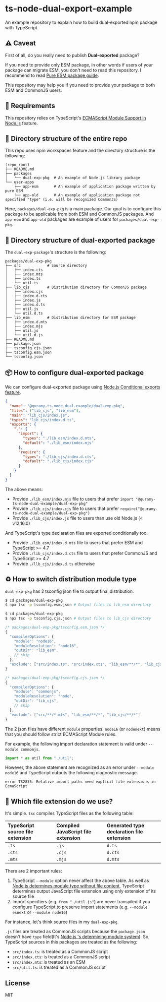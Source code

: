 # ts-node-dual-export-example

An example repository to explain how to build dual-exported npm package with TypeScript.

## :warning: Caveat

First of all, do you really need to publish **Dual-exported** package?

If you need to provide only ESM package, in other words if users of your package can migrate ESM, you don't need to read this repository.
I recommend to read [Pure ESM package guide](https://gist.github.com/sindresorhus/a39789f98801d908bbc7ff3ecc99d99c).

This repository may help you if you need to provide your package to both ESM and CommonJS users.

## :wrench: Requirements

This repository relies on TypeScript's [ECMAScript Module Support in Node.js](https://devblogs.microsoft.com/typescript/announcing-typescript-4-7-beta/#esm-nodejs) feature.

## :open_file_folder: Directory structure of the entire repo

This repo uses npm workspaces feature and the directory structure is the following:

```
(repo_root)
├── README.md
├── packages
│   └── dual-exp-pkg  # An example of Node.js library package
└── user-apps
    ├── app-esm       # An example of application package written by pure ESM
    └── app-old       # An example of application package not specified "type" (i.e. will be recognized CommonJS)
```

Here, `packages/dual-exp-pkg` is a main package. Our goal is to configure this package to be applicable from both ESM and CommonJS packages.
And `app-esm` and `app-old` packages are example of users for `packages/dual-exp-pkg`.

## :open_file_folder: Directory structure of dual-exported package

The `dual-exp-package`'s structure is the following:

```
packages/dual-exp-pkg
├── src            # Source directory
│   ├── index.cts
│   ├── index.mts
│   ├── index.ts
│   └── util.ts
├── lib_cjs        # Distribution directory for CommonJS package
│   ├── index.cjs
│   ├── index.d.cts
│   ├── index.js
│   ├── index.d.ts
│   ├── util.js
│   └── util.d.ts
├── lib_esm        # Distribution directory for ESM package
│   ├── index.d.mts
│   ├── index.mjs
│   ├── util.js
│   └── util.d.js
├── README.md
├── package.json
├── tsconfig.cjs.json
├── tsconfig.esm.json
└── tsconfig.json
```

## :package: How to configure dual-exported package

We can configure dual-exported package using [Node.js Conditional exports feature](https://nodejs.org/api/packages.html#conditional-exports).

```json
{
  "name": "@quramy-ts-node-dual-example/dual-exp-pkg",
  "files": ["lib_cjs", "lib_esm"],
  "main": "lib_cjs/index.js",
  "types": "lib_cjs/index.d.ts",
  "exports": {
    ".": {
      "import": {
        "types": "./lib_esm/index.d.mts",
        "default": "./lib_esm/index.mjs"
      },
      "require": {
        "types": "./lib_cjs/index.d.cts",
        "default": "./lib_cjs/index.cjs"
      }
    }
  }
}
```

The above means:

- Provide `./lib_esm/index.mjs` file to users that prefer `import "@quramy-ts-node-dual-example/dual-exp-pkg"`
- Provide `./lib_cjs/index.cjs` file to users that prefer `require("@quramy-ts-node-dual-example/dual-exp-pkg")`
- Provide `./lib_cjs/index.js` file to users than use old Node.js (< v12.16.0)

And TypeScript's type declaration files are exported conditionally too:

- Provide `./lib_esm/index.d.mts` file to users that prefer ESM and TypeScript >= 4.7
- Provide `./lib_cjs/index.d.cts` file to users that prefer CommonJS and TypeScript >= 4.7
- Provide `./llb_cjs/index.d.ts` otherwise

## :recycle: How to switch distribution module type

`dual-exp-pkg` has 2 tsconfig json file to output final distribution.

```sh
$ cd packages/dual-exp-pkg
$ npx tsc -p tsconfig.esm.json # Output files to lib_esm directory
```

```sh
$ cd packages/dual-exp-pkg
$ npx tsc -p tsconfig.cjs.json # Output files to lib_cjs directory
```

```js
/* packages/dual-exp-pkg/tsconfig.esm.json */
{
  "compilerOptions": {
    "module": "node16",
    "moduleResolution": "node16",
    "outDir": "lib_esm",
    // skip
  },
  "exclude": ["src/index.ts", "src/index.cts", "lib_esm/**/*", "lib_cjs/**/*"]
}
```

```js
/* packages/dual-exp-pkg/tsconfig.cjs.json */
{
  "compilerOptions": {
    "module": "commonjs",
    "moduleResolution": "node",
    "outDir": "lib_cjs",
    // skip
  },
  "exclude": ["src/**/*.mts", "lib_esm/**/*", "lib_cjs/**/*"]
}
```

The 2 json files have different `module` properties. `node16` (or `nodenext`) means that you should follow strict ECMAScript Module rules.

For example, the following import declaration statement is valid under `--module commonjs`.

```ts
import * as util from "./util";
```

However, the above statement are recognized as an error under `--module node16` and TypeScript outputs the following diagnostic message.

```
error TS2835: Relative import paths need explicit file extensions in EcmaScript
```

## :memo: Which file extension do we use?

It's simple. `tsc` compiles TypeScript files as the following table:

| TypeScript source file extension | Compiled JavaScript file extension | Generated type declaration file extension |
| :------------------------------- | :--------------------------------- | :---------------------------------------- |
| `.ts`                            | `.js`                              | `d.ts`                                    |
| `.cts`                           | `.cjs`                             | `d.cts`                                   |
| `.mts`                           | `.mjs`                             | `d.mts`                                   |

There are 2 important rules:

1. TypeScript `--module` option never affect the above table. As well as [Node.js determines module type without file content](https://nodejs.org/api/packages.html#determining-module-system), TypeScript determines output JavaScript file extension using only extension of its source file
1. Import specifiers (e.g. `from "./util.js"`) are never transpiled if you configure TypeScript to preserve import statements (e.g. `--module esnext` or `--module node16`)

For instance, let's think source files in my `dual-exp-pkg`.

`.js` files are treated as CommonJS scripts because the `package.json` doesn't have `type` field(It's [Node.js 's determining module system](https://nodejs.org/api/packages.html#determining-module-system)).
So, TypeScript sources in this packages are treated as the following:

- `src/index.ts`: is treated as a CommonJS script
- `src/index.cts`: is treated as a CommonJS script
- `src/index.mts`: is treated as an ESM
- `src/util.ts`: is treated as a CommonJS script

## License

MIT
